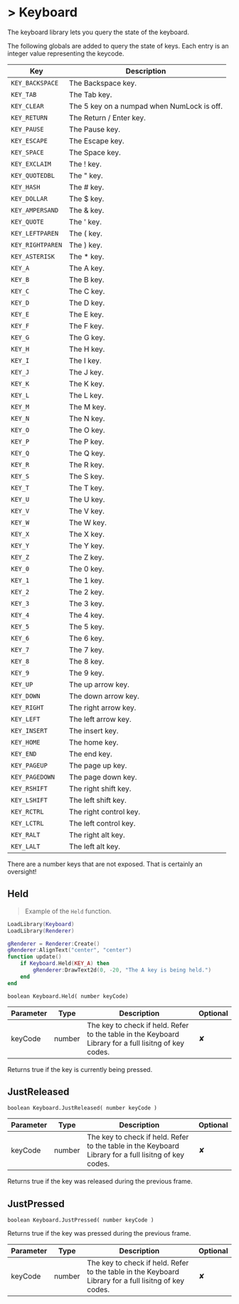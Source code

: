 # > Keyboard

The keyboard library lets you query the state of the keyboard.

The following globals are added to query the state of keys. Each entry is an integer value representing the keycode.

Key | Description
--- | -----------
`KEY_BACKSPACE` | The Backspace key.
`KEY_TAB` | The Tab key.
`KEY_CLEAR` | The 5 key on a numpad when NumLock is off.
`KEY_RETURN` | The Return / Enter key.
`KEY_PAUSE` | The Pause key.
`KEY_ESCAPE` | The Escape key.
`KEY_SPACE` | The Space key.
`KEY_EXCLAIM` | The ! key.
`KEY_QUOTEDBL` | The &quot; key.
`KEY_HASH` | The # key.
`KEY_DOLLAR` | The $ key.
`KEY_AMPERSAND` | The & key.
`KEY_QUOTE` | The ' key.
`KEY_LEFTPAREN` | The ( key.
`KEY_RIGHTPAREN` | The ) key.
`KEY_ASTERISK` | The * key.
`KEY_A` | The A key.
`KEY_B` | The B key.
`KEY_C` | The C key.
`KEY_D` | The D key.
`KEY_E` | The E key.
`KEY_F` | The F key.
`KEY_G` | The G key.
`KEY_H` | The H key.
`KEY_I` | The I key.
`KEY_J` | The J key.
`KEY_K` | The K key.
`KEY_L` | The L key.
`KEY_M` | The M key.
`KEY_N` | The N key.
`KEY_O` | The O key.
`KEY_P` | The P key.
`KEY_Q` | The Q key.
`KEY_R` | The R key.
`KEY_S` | The S key.
`KEY_T` | The T key.
`KEY_U` | The U key.
`KEY_V` | The V key.
`KEY_W` | The W key.
`KEY_X` | The X key.
`KEY_Y` | The Y key.
`KEY_Z` | The Z key.
`KEY_0` | The 0 key.
`KEY_1` | The 1 key.
`KEY_2` | The 2 key.
`KEY_3` | The 3 key.
`KEY_4` | The 4 key.
`KEY_5` | The 5 key.
`KEY_6` | The 6 key.
`KEY_7` | The 7 key.
`KEY_8` | The 8 key.
`KEY_9` | The 9 key.
`KEY_UP` | The up arrow key.
`KEY_DOWN` | The down arrow key.
`KEY_RIGHT` | The right arrow key.
`KEY_LEFT` | The left arrow key.
`KEY_INSERT` | The insert key.
`KEY_HOME` | The home key.
`KEY_END` | The end key.
`KEY_PAGEUP` | The page up key.
`KEY_PAGEDOWN` | The page down key.
`KEY_RSHIFT` | The right shift key.
`KEY_LSHIFT` | The left shift key.
`KEY_RCTRL` | The right control key.
`KEY_LCTRL` | The left control key.
`KEY_RALT` | The right alt key.
`KEY_LALT` | The left alt key.

<aside class="warning">There are a number keys that are not exposed. That is certainly an oversight!</aside>

## Held

> Example of the `Held` function.

```lua
LoadLibrary(Keyboard)
LoadLibrary(Renderer)

gRenderer = Renderer:Create()
gRenderer:AlignText("center", "center")
function update()
    if Keyboard.Held(KEY_A) then
        gRenderer:DrawText2d(0, -20, "The A key is being held.")
    end
end
```

`boolean Keyboard.Held( number keyCode)`

Parameter |  Type | Description | Optional
--------- | ------- | ---- | ----
keyCode  | number | The key to check if held. Refer to the table in the Keyboard Library for a full lisitng of key codes. | ✘

Returns true if the key is currently being pressed.

## JustReleased

`boolean Keyboard.JustReleased( number keyCode )`

Parameter |  Type | Description | Optional
--------- | ------- | ---- | ----
keyCode  | number | The key to check if held. Refer to the table in the Keyboard Library for a full lisitng of key codes. | ✘

Returns true if the key was released during the previous frame.

## JustPressed

`boolean Keyboard.JustPressed( number keyCode )`

Returns true if the key was pressed during the previous frame.

Parameter |  Type | Description | Optional
--------- | ------- | ---- | ----
keyCode  | number | The key to check if held. Refer to the table in the Keyboard Library for a full lisitng of key codes. | ✘

